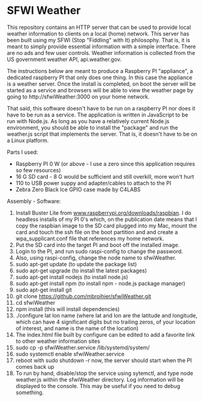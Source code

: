 # SFWI Weather

This repository contains an HTTP server that can be used to provide local weather information to clients on a local (home) network.  This server has been built using my SFWI (Stop "Fiddling" with It) philosophy.  That is, it is meant to simply provide essential information with a simple interface.  There are no ads and few user controls.  Weather information is collected from the US government weather API, api.weather.gov.

The instructions below are meant to produce a Raspberry PI "appliance", a dedicated raspberry PI that only does one thing.  In this case the appliance is a weather server.  Once the install is completed, on boot the server will be started as a service and browsers will be able to view the weather page by going to http://sfwiWeather:3000 on your home network.

That said, this software doesn't have to be run on a raspberry PI nor does it have to be run as a service.  The application is written in JavaScript to be run with Node.js.  As long as you have a relatively current Node.js environment, you should be able to install the "package" and run the weather.js script that implements the server.  That is, it doesn't have to be on a Linux platform.

Parts I used:
  - Raspberry PI 0 W (or above - I use a zero since this application requires so few resources)
  - 16 G SD card - 8 G would be sufficient and still overkill, more won't hurt
  - 110 to USB power suppy and adapter/cables to attach to the PI
  - Zebra Zero Black Ice GPIO case made by C4LABS

Assembly - Software:
  1)  Install Buster Lite from www.raspberrypi.org/downloads/raspbian.
      I do headless installs of my PI 0's which, on the publication date
      means that I copy the raspbian image to the SD card plugged into my
      Mac, mount the card and touch the ssh file on the boot partition and
      and create a wpa_supplicant.conf file that references my home network.
  2)  Put the SD card into the target PI and boot off the installed image.
  3)  Login to the PI, and run sudo raspi-config to change the password.
  4)  Also, using raspi-config, change the node name to sfwiWeather.
  5)  sudo apt-get update (to update the package list)
  6)  sudo apt-get upgrade (to install the latest packages)
  7)  sudo apt-get install nodejs (to install node.js)
  8)  sudo apt-get install npm (to install npm - node.js package manager)
  9)  sudo apt-get install git 
  10)  git clone https://github.com/mbroihier/sfwiWeather.git
  11) cd sfwiWeather
  12) npm install (this will install dependencies)
  13) ./configure lat lon name (where lat and lon are the latitude and longitude, which can have 4 significant digits but no trailing zeros, of your location of interest, and name is the name of the location)
  14) The index.html file built by configure can be edited to add a favorite link to other weather information sites
  15) sudo cp -p sfwiWeather.service /lib/systemd/system/
  16) sudo systemctl enable sfwiWeather.service
  17) reboot with sudo shutdown -r now, the server should start when the PI comes back up
  18) To run by hand, disable/stop the service using sytemctl, and type node weather.js within the sfwiWeather directory.  Log information will be displayed to the console. This may be useful if you need to debug something.
  

